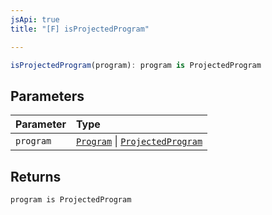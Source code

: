 ```yaml
---
jsApi: true
title: "[F] isProjectedProgram"

---
```

```ts
isProjectedProgram(program): program is ProjectedProgram
```

## Parameters

| Parameter | Type |
| :------ | :------ |
| `program` | [`Program`](Interface.Program.md) \| [`ProjectedProgram`](Interface.ProjectedProgram.md) |

## Returns

`program is ProjectedProgram`
